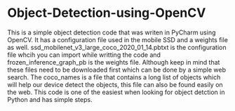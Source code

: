 # Object-Detection-using-OpenCV
This is a simple object detection code that was writen in PyCharm using OpenCV. It has a configuration file used in the mobile SSD and a weights file as well. ssd_mobilenet_v3_large_coco_2020_01_14.pbtxt is the configuration file whcih you can import while writting the code and frozen_inference_graph_pb is the weights file. Although keep in mind that these files need to be downloaded first which can be done by a simple web search. The coco_names is a file that contains a long list of objects which will help our device detect the objects, this file can also be found easily on the web. 
This code is one of the easiest when looking for object detction in Python and has simple steps. 
